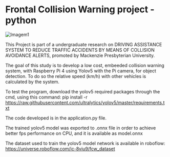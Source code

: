 # Frontal Collision Warning project - python
![Imagem1](https://github.com/Gabriel-sci/FCW-project/assets/125495002/1df43293-93ed-4fab-976c-068b6c16234d)


This Project is part of a undergraduate research on DRIVING ASSISTANCE SYSTEM TO REDUCE TRAFFIC ACCIDENTS BY MEANS OF COLLISION AVOIDANCE ALERTS, promoted by Mackenzie Presbyterian University.

The goal of this study is to develop a low cost, embeeded collision warning system, with Raspberry Pi 4 using Yolov5 with the Pi camera, for object detection.
To do so the relative speed (km/h) with other vehicles is calculated by the system.

To test the program, download the yolov5 required packages through the cmd, 
using this command: pip install -r https://raw.githubusercontent.com/ultralytics/yolov5/master/requirements.txt

The code developed is in the application.py file.

The trained yolov5 model was exported to .onnx file in order to achieve better fps performance on CPU, and it is available as model.onnx

The dataset used to train the yolov5 model network is available in roboflow: https://universe.roboflow.com/ic-8viu9/fcw_dataset
